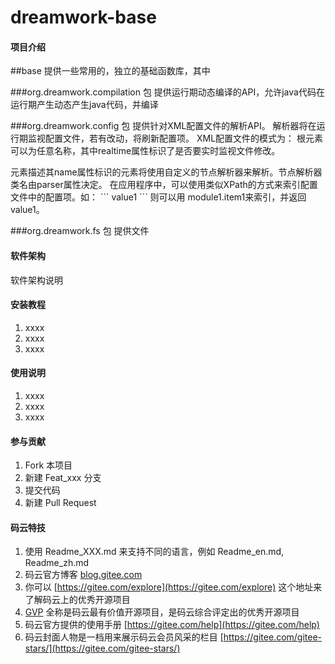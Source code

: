 # dreamwork-base

#### 项目介绍
##base
提供一些常用的，独立的基础函数库，其中

###org.dreamwork.compilation 包
提供运行期动态编译的API，允许java代码在运行期产生动态产生java代码，并编译

###org.dreamwork.config 包
提供针对XML配置文件的解析API。
解析器将在运行期监视配置文件，若有改动，将刷新配置项。
XML配置文件的模式为：
根元素可以为任意名称，其中realtime属性标识了是否要实时监视文件修改。
<section>元素描述其name属性标识的元素将使用自定义的节点解析器来解析。节点解析器类名由parser属性决定。
在应用程序中，可以使用类似XPath的方式来索引配置文件中的配置项。如：
```
<application version=”1.0” runtime=”true”>
<module1>
    <item1>value1</item1>
</module1>
</application>
```
则可以用 module1.item1来索引，并返回 value1。

###org.dreamwork.fs 包
提供文件

#### 软件架构
软件架构说明


#### 安装教程

1. xxxx
2. xxxx
3. xxxx

#### 使用说明

1. xxxx
2. xxxx
3. xxxx

#### 参与贡献

1. Fork 本项目
2. 新建 Feat_xxx 分支
3. 提交代码
4. 新建 Pull Request


#### 码云特技

1. 使用 Readme\_XXX.md 来支持不同的语言，例如 Readme\_en.md, Readme\_zh.md
2. 码云官方博客 [blog.gitee.com](https://blog.gitee.com)
3. 你可以 [https://gitee.com/explore](https://gitee.com/explore) 这个地址来了解码云上的优秀开源项目
4. [GVP](https://gitee.com/gvp) 全称是码云最有价值开源项目，是码云综合评定出的优秀开源项目
5. 码云官方提供的使用手册 [https://gitee.com/help](https://gitee.com/help)
6. 码云封面人物是一档用来展示码云会员风采的栏目 [https://gitee.com/gitee-stars/](https://gitee.com/gitee-stars/)